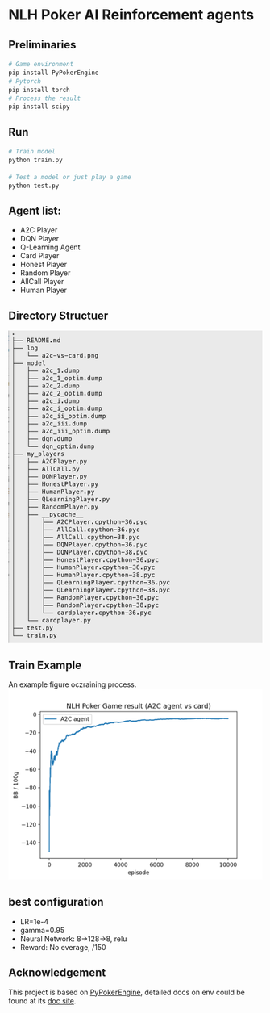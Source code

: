 # NLH Poker AI Reinforcement agents
## Preliminaries
```sh
# Game environment
pip install PyPokerEngine
# Pytorch
pip install torch
# Process the result
pip install scipy
```
## Run
```sh
# Train model
python train.py

# Test a model or just play a game
python test.py
```
## Agent list:
+ A2C Player
+ DQN Player
+ Q-Learning Agent
+ Card Player
+ Honest Player
+ Random Player
+ AllCall Player
+ Human Player

## Directory Structuer
![Dir Tree](pic/dir-tree.png)

## Train Example
An example figure oczraining process.
![A2C Training](pic/a2c-vs-card.png)
## best configuration
+ LR=1e-4
+ gamma=0.95
+ Neural Network: 8->128->8, relu
+ Reward: No everage, /150

## Acknowledgement
This project is based on [PyPokerEngine](https://github.com/ishikota/PyPokerEngine), detailed docs on env could be found at its [doc site](https://ishikota.github.io/PyPokerEngine/).
